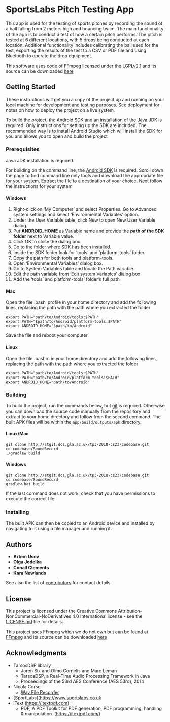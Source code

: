 
# SportsLabs Pitch Testing App

This app is used for the testing of sports pitches by recording the sound of a ball falling from 2 meters high and bouncing twice. The main functionality of the app is to conduct a test of how a certain pitch performs. The pitch is tested at 6 different locations, with 5 drops being conducted at each location. Additional functionality includes calibrating the ball used for the test, exporting the results of the test to a CSV or PDF file and using Bluetooth to operate the drop equipment. 

This software uses code of [FFmpeg](http://ffmpeg.org) licensed under the [LGPLv2.1](http://www.gnu.org/licenses/old-licenses/lgpl-2.1.html) and its source can be downloaded [here](https://github.com/FFmpeg/FFmpeg)
 
## Getting Started

These instructions will get you a copy of the project up and running on your local machine for development and testing purposes. See deployment for notes on how to deploy the project on a live system.

To build the project, the Android SDK and an installation of the Java JDK is required. Only instructions for setting up the SDK are included. The recommended way is to install Android Studio which will install the SDK for you and allows you to open and build the project

### Prerequisites

Java JDK installation is required.

For building on the command line, the [Android SDK](https://developer.android.com/studio) is required. Scroll down the page to find command line only tools and download the appropriate file for your system. Extract the file to a destination of your choice. Next follow the instructions for your system 

#### Windows

1.  Right-click on ‘My Computer’ and select Properties. Go to Advanced system settings and select ‘Environmental Variables’ option.
2.  Under the User Variable table, click New to open New User Variable dialog.
3.  Put  **ANDROID_HOME**  as Variable name and provide the  **path of the SDK folder**  next to Variable value.
4.  Click OK to close the dialog box
5.  Go to the folder where SDK has been installed.
6.  Inside the SDK folder look for ‘tools’ and ‘platform-tools’ folder.
7.  Copy the path for both tools and platform-tools.
8.  Open ‘Environmental Variables’ dialog box.
9.  Go to System Variables table and locate the Path variable.
10.  Edit the path variable from ‘Edit system Variables’ dialog box.
11.  Add the ‘tools’ and platform-tools’ folder’s full path

#### Mac

Open the file .bash_profile in your home directory and add the following lines, replacing the path with the path where you extracted the folder
```
export PATH="path/to/Android/tools:$PATH"
export PATH="$path/to/Android/platform-tools:$PATH"
export ANDROID_HOME="$path/to/Android"
```
Save the file and reboot your computer

#### Linux
Open the file .bashrc in your home directory and add the following lines, replacing the path with the path where you extracted the folder
```
export PATH="path/to/Android/tools:$PATH"
export PATH="path/to/Android/platform-tools:$PATH"
export ANDROID_HOME="path/to/Android"
```
### Building

To build the project, run the commands below, but [git](http://git-scm.com/) is required. Otherwise you can download the source code manually from the repository and extract to your home directory and follow from the second command. The built APK files will be within the `app/build/outputs/apk` directory.

#### Linux/Mac
```
git clone http://stgit.dcs.gla.ac.uk/tp3-2018-cs23/codebase.git
cd codebase/SoundRecord
./gradlew build
```

#### Windows

```
git clone http://stgit.dcs.gla.ac.uk/tp3-2018-cs23/codebase.git
cd codebase/SoundRecord
gradlew.bat build
```

If the last command does not work, check  that you have permissions to execute the correct file.


### Installing

The built APK can then be copied to an Android device and installed by navigating to it using a file manager and running it. 

## Authors

* **Artem Usov**
* **Olga Jodelka**
* **Conall Clements** 
* **Kara Newlands**

See also the list of [contributors](http://stgit.dcs.gla.ac.uk/tp3-2018-cs23/codebase/blob/master/CONTRIBUTING.md) for contact details 

## License

This project is licensed under the Creative Commons Attribution-NonCommercial-NoDerivatives 4.0 International license - see the [LICENSE.md](http://stgit.dcs.gla.ac.uk/tp3-2018-cs23/codebase/blob/master/LICENCE) file for details.

This project uses FFmpeg which we do not own but can be found at [FFmpeg](http://ffmpeg.org) and its source can be downloaded [here](https://github.com/FFmpeg/FFmpeg)
 

## Acknowledgments
* TarsosDSP library
	* Joren Six and Olmo Cornelis and Marc Leman
	*  TarsosDSP, a Real-Time Audio Processing Framework in Java
	* Proceedings of the 53rd AES Conference (AES 53rd), 2014
* Nicola Corso
	* [Wav File Recorder](http://selvaline.blogspot.com/2016/04/record-audio-wav-format-android-how-to.html)	
* [SportLabs](https://www.sportslabs.co.uk
* iText (https://itextpdf.com)
	* PDF, A PDF Toolkit for PDF generation, PDF programming, handling & manipulation. (https://itextpdf.com/)


